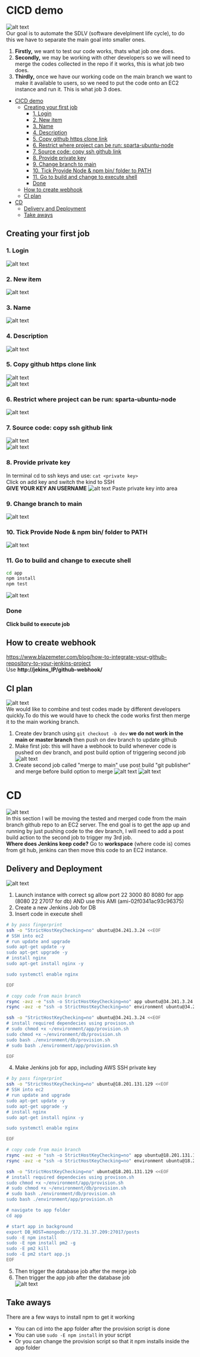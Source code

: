 # CICD demo
![alt text](images/breakdown.png)<br>
Our goal is to automate the SDLV (software develplment life cycle), to do this we have to separate the main goal into smaller ones. 
1. **Firstly,** we want to test our code works, thats what job one does.
2. **Secondly,** we may be working with other developers so we will need to merge the codes collected in the repo if it works, this is what job two does.
3. **Thirdly,** once we have our working code on the main branch we want to make it available to users, so we need to put the code onto an EC2 instance and run it. This is what job 3 does.
- [CICD demo](#cicd-demo)
  - [Creating your first job](#creating-your-first-job)
    - [1. Login](#1-login)
    - [2. New item](#2-new-item)
    - [3. Name](#3-name)
    - [4. Description](#4-description)
    - [5. Copy github https clone link](#5-copy-github-https-clone-link)
    - [6. Restrict where project can be run: sparta-ubuntu-node](#6-restrict-where-project-can-be-run-sparta-ubuntu-node)
    - [7. Source code: copy ssh github link](#7-source-code-copy-ssh-github-link)
    - [8. Provide private key](#8-provide-private-key)
    - [9. Change branch to main](#9-change-branch-to-main)
    - [10. Tick Provide Node \& npm bin/ folder to PATH](#10-tick-provide-node--npm-bin-folder-to-path)
    - [11. Go to build and change to execute shell](#11-go-to-build-and-change-to-execute-shell)
    - [Done](#done)
  - [How to create webhook](#how-to-create-webhook)
  - [CI plan](#ci-plan)
- [CD](#cd)
  - [Delivery and Deployment](#delivery-and-deployment)
  - [Take aways](#take-aways)
## Creating your first job
### 1. Login 
![alt text](images/jenkins_login.png)
### 2. New item
![alt text](images/new_item.png)
### 3. Name
![alt text](images/name_freestyle.png)
### 4. Description
![alt text](images/description.png)
### 5. Copy github https clone link
![alt text](images/git_https_link.png)<br>
![alt text](images/git_https_link_jenkins.png)
### 6. Restrict where project can be run: sparta-ubuntu-node
![alt text](images/label_expression.png)
### 7. Source code: copy ssh github link
![alt text](images/ssh_link_git.png)<br>
![alt text](images/ssh_link_jenkins.png)
### 8. Provide private key
In terminal cd to ssh keys and use: `cat <private key>`<br>
Click on add key and switch the kind to SSH<br>
**GIVE YOUR KEY AN USERNAME**
![alt text](images/enter_priv_key.png)
Paste private key into area
### 9. Change branch to main
![alt text](images/change_branch_main.png)
### 10. Tick Provide Node & npm bin/ folder to PATH
![alt text](images/tick_node.png)
### 11. Go to build and change to execute shell
```bash
cd app
npm install
npm test
```
![alt text](images/bash_input.png)<br>
### Done
**Click build to execute job**

## How to create webhook
https://www.blazemeter.com/blog/how-to-integrate-your-github-repository-to-your-jenkins-project<br>
Use **http://jekins_IP/github-webhook/**

## CI plan
![alt text](images/plan1CI.png)<br>
We would like to combine and test codes made by different developers quickly.To do this we would have to check the code works first then merge it to the main working branch.
1. Create dev branch using `git checkout -b dev` **we do not work in the main or master branch** then push on dev branch to update github
2. Make first job: this will have a webhook to build whenever code is pushed on dev branch, and post build option of triggering second job
![alt text](images/ci-post-build-actions.png)
3. Create second job called "merge to main" use post build "git publisher" and merge before build option to merge 
![alt text](images/ci-merge-source-code-behave.png)
![alt text](images/ci-merge-post-build-actions.png)

# CD
![alt text](images/plan3CD.png)<br>
In this section I will be moving the tested and merged code from the main branch github repo to an EC2 server. The end goal is to get the app up and running by just pushing code to the dev branch, I will need to add a post build action to the second job to trigger my 3rd job.<br>
**Where does Jenkins keep code?**
Go to **workspace** (where code is) comes from git hub, jenkins can then move this code to an EC2 instance.
## Delivery and Deployment
![alt text](images/plan2CD.png)
1. Launch instance with correct sg allow port 22 3000 80 8080 for app (8080 22 27017 for db) AND use this AMI (ami-02f0341ac93c96375)
2. Create a new Jenkins Job for DB
3. Insert code in execute shell
```bash
# by pass fingerprint
ssh -o "StrictHostKeyChecking=no" ubuntu@34.241.3.24 <<EOF
# SSH into ec2
# run update and upgrade
sudo apt-get update -y
sudo apt-get upgrade -y
# install nginx
sudo apt-get install nginx -y

sudo systemctl enable nginx

EOF

# copy code from main branch
rsync -avz -e "ssh -o StrictHostKeyChecking=no" app ubuntu@34.241.3.24:/home/ubuntu
rsync -avz -e "ssh -o StrictHostKeyChecking=no" environment ubuntu@34.241.3.24:/home/ubuntu

ssh -o "StrictHostKeyChecking=no" ubuntu@34.241.3.24 <<EOF
# install required dependecies using provison.sh
# sudo chmod +x ~/environment/app/provision.sh
sudo chmod +x ~/environment/db/provision.sh
sudo bash ./environment/db/provision.sh
# sudo bash ./environment/app/provision.sh

EOF
```

4. Make Jenkins job for app, including AWS SSH private key
```bash
# by pass fingerprint
ssh -o "StrictHostKeyChecking=no" ubuntu@18.201.131.129 <<EOF
# SSH into ec2
# run update and upgrade
sudo apt-get update -y
sudo apt-get upgrade -y
# install nginx
sudo apt-get install nginx -y

sudo systemctl enable nginx

EOF

# copy code from main branch
rsync -avz -e "ssh -o StrictHostKeyChecking=no" app ubuntu@18.201.131.129:/home/ubuntu
rsync -avz -e "ssh -o StrictHostKeyChecking=no" environment ubuntu@18.201.131.129:/home/ubuntu

ssh -o "StrictHostKeyChecking=no" ubuntu@18.201.131.129 <<EOF
# install required dependecies using provison.sh
sudo chmod +x ~/environment/app/provision.sh
# sudo chmod +x ~/environment/db/provision.sh
# sudo bash ./environment/db/provision.sh
sudo bash ./environment/app/provision.sh

# navigate to app folder
cd app

# start app in background
export DB_HOST=mongodb://172.31.37.209:27017/posts
sudo -E npm install
sudo -E npm install pm2 -g
sudo -E pm2 kill
sudo -E pm2 start app.js
EOF
```
5. Then trigger the database job after the merge job
6. Then trigger the app job after the database job <br>
![alt text](images/CICD.png)
## Take aways
There are a few ways to install npm to get it working 
- You can cd into the app folder after the provision script is done
- You can use `sudo -E npm install` in your script
- Or you can change the provision script so that it npm installs inside the app folder